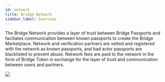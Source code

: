 ```yaml
---
id: network
title: Bridge Network
sidebar_label: Overview
---
```


The Bridge Network provides a layer of trust between Bridge Passports and faciliates communication between known passports to create the Bridge Marketplace.  Network and verification partners are vetted and registered with the network as known passports, and bad actor passports are blacklisted to prevent abuse.  Network fees are paid to the network in the form of Bridge Token in exchange for the layer of trust and communication between users and partners.

<img class='centered' src='/img/network.png'></img>